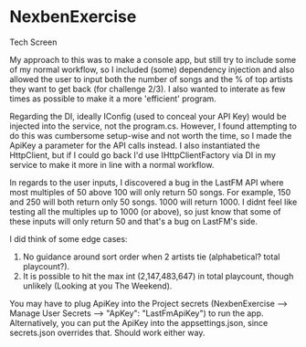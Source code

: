 # NexbenExercise
Tech Screen

My approach to this was to make a console app, but still try to include some of my normal workflow, so I included (some) dependency injection and also
allowed the user to input both the number of songs and the % of top artists they want to get back (for challenge 2/3). I also wanted to interate as few times as possible
to make it a more 'efficient' program.

Regarding the DI, ideally IConfig (used to conceal your API Key) would be injected into the service, not the program.cs. However, I found attempting to do this was cumbersome setup-wise and not worth the time, so I made the ApiKey a parameter for the API calls instead. I also instantiated the HttpClient, but if I could go back I'd use IHttpClientFactory via DI in my service to make it more in line with a normal workflow.

In regards to the user inputs, I discovered a bug in the LastFM API where most multiples of 50 above 100 will only return 50 songs. For example, 150 and 250 will both
return only 50 songs. 1000 will return 1000. I didnt feel like testing all the multiples up to 1000 (or above), so just know that some of these inputs will only return 
50 and that's a bug on LastFM's side. 

I did think of some edge cases:
1. No guidance around sort order when 2 artists tie (alphabetical? total playcount?).
2. It is possible to hit the max int (2,147,483,647) in total playcount, though unlikely (Looking at you The Weekend).

You may have to plug ApiKey into the Project secrets (NexbenExercise --> Manage User Secrets --> "ApKey": "LastFmApiKey") to run the app. Alternatively, you can
put the ApiKey into the appsettings.json, since secrets.json overrides that. Should work either way.
